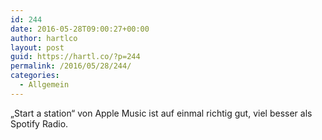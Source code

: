 ```yaml
---
id: 244
date: 2016-05-28T09:00:27+00:00
author: hartlco
layout: post
guid: https://hartl.co/?p=244
permalink: /2016/05/28/244/
categories:
  - Allgemein
---
```

&#8222;Start a station&#8220; von Apple Music ist auf einmal richtig gut, viel besser als Spotify Radio.